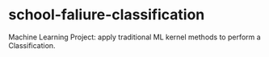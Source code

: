 # school-faliure-classification

Machine Learning Project: apply traditional ML kernel methods to perform a Classification.
